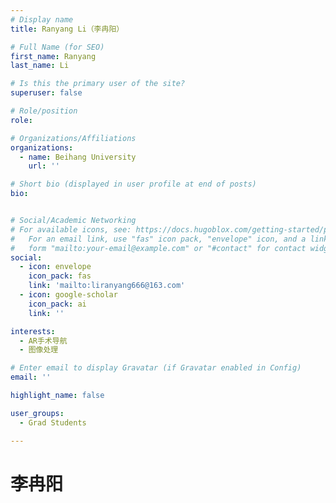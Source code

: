 ```yaml
---
# Display name
title: Ranyang Li（李冉阳）

# Full Name (for SEO)
first_name: Ranyang
last_name: Li

# Is this the primary user of the site?
superuser: false

# Role/position
role: 

# Organizations/Affiliations
organizations:
  - name: Beihang University
    url: ''

# Short bio (displayed in user profile at end of posts)
bio: 


# Social/Academic Networking
# For available icons, see: https://docs.hugoblox.com/getting-started/page-builder/#icons
#   For an email link, use "fas" icon pack, "envelope" icon, and a link in the
#   form "mailto:your-email@example.com" or "#contact" for contact widget.
social: 
  - icon: envelope
    icon_pack: fas
    link: 'mailto:liranyang666@163.com'
  - icon: google-scholar
    icon_pack: ai
    link: ''

interests:
  - AR手术导航
  - 图像处理

# Enter email to display Gravatar (if Gravatar enabled in Config)
email: ''

highlight_name: false

user_groups: 
  - Grad Students

---
```


# 李冉阳

